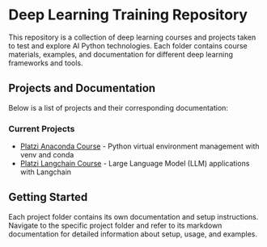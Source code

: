 # Deep Learning Training Repository

This repository is a collection of deep learning courses and projects taken to test and explore AI Python technologies. Each folder contains course materials, examples, and documentation for different deep learning frameworks and tools.

## Projects and Documentation

Below is a list of projects and their corresponding documentation:

### Current Projects

- [Platzi Anaconda Course](./platzi-anaconda/README.md) - Python virtual environment management with venv and conda
- [Platzi Langchain Course](./platzi-langchain/README.md) - Large Language Model (LLM) applications with Langchain

## Getting Started

Each project folder contains its own documentation and setup instructions. Navigate to the specific project folder and refer to its markdown documentation for detailed information about setup, usage, and examples.

